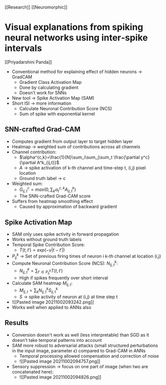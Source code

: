 [[Research]] [[Neuromorphic]]

# Visual explanations from spiking neural networks using inter‑spike intervals
[[Priyadarshini Panda]]

- Conventional method for explaining effect of hidden neurons -> GradCAM
	- Gradient Class Activation Map
	- Done by calculating gradient
	- Doesn't work for SNNs
- New tool -> Spike Activation Map (SAM)
- Short ISI -> more information
	- Calculate Neuronal Contribution Score (NCS)
	- Sum of spike with exponential kernel

## SNN-crafted Grad-CAM
- Computes gradient from output layer to target hidden layer
- Heatmap -> weighted sum of contributions across all channels
- Channel contribution:
	- $\alpha^{c,k}=\frac{1}{N}\sum_i\sum_j\sum_t \frac{\partial y^c}{\partial A^k_{ij,t}}$
	- $A$ -> spike activation of k-th channel and time-step t, (i,j) pixel location
	- Ground truth label -> c
- Weighted sum:
	- $G^c_{ij,t}=max(0,\sum_k \alpha^{c,k}_t A^k_{ij,t})$
	- The SNN-crafted Grad-CAM score
- Suffers from heatmap smoothing effect
	- Caused by approximation of backward gradient

## Spike Activation Map 
- SAM only uses spike activity in forward propagation
- Works without ground truth labels
- Temporal Spike Contribution Score:
	- $T(t,t')=exp(-\gamma |t-t'|)$
- $P^k_{ij}$ -> Set of previous firing times of neuron i k-th channel at location (i,j)
- Compute Neuronal Contribution Score (NCS): $N^k_{ij,t}$:
	- $N^k_{ij,t}=\sum_{t' \in P^k_{ij}}T(t,t')$
	- High if spikes frequently over short interval
- Calculate SAM heatmap $M_{ij,t}$:
	- $M_{ij,t}=\sum_k N^k_{ij,t} S^k_{ij,t}$
	- $S$ -> spike activity of neuron at (i,j) at time step t
- ![[Pasted image 20211002093242.png]]
- Works well when applied to ANNs also

## Results
- Conversion doesn't work as well (less interpretable) than SGD as it doesn't take temporal patterns into account
- SAM more robust to adversarial attacks (small structured perturbations in the input image, parameter $\epsilon$) compared to Grad-CAM in ANNs
	- Temporal processing allowed compensation and correction of noise
	- ![[Pasted image 20211002094757.png]]
- Sensory suppression -> focus on one part of image (when two are concatenated here):
	- ![[Pasted image 20211002094826.png]]